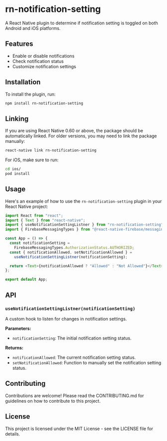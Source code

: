 # rn-notification-setting

A React Native plugin to determine if notification setting is toggled on both Android and iOS platforms.

## Features

- Enable or disable notifications
- Check notification status
- Customize notification settings

## Installation

To install the plugin, run:

```bash
npm install rn-notification-setting
```

## Linking

If you are using React Native 0.60 or above, the package should be automatically linked. For older versions, you may need to link the package manually:

```bash
react-native link rn-notification-setting
```

For iOS, make sure to run:

```bash
cd ios/
pod install
```

## Usage

Here's an example of how to use the `rn-notification-setting` plugin in your React Native project:

```javascript
import React from "react";
import { Text } from "react-native";
import { useNotificationSettingListner } from "rn-notification-setting";
import { FirebaseMessagingTypes } from "@react-native-firebase/messaging";

const App = () => {
  const notificationSetting =
    FirebaseMessagingTypes.AuthorizationStatus.AUTHORIZED;
  const { notificationAllowed, setNotificationAllowed } =
    useNotificationSettingListner(notificationSetting);

  return <Text>{notificationAllowed ? "Allowed" : "Not Allowed"}</Text>;
};

export default App;
```

## API

### `useNotificationSettingListner(notificationSetting)`

A custom hook to listen for changes in notification settings.

**Parameters:**

- `notificationSetting`: The initial notification setting status.

**Returns:**

- `notificationAllowed`: The current notification setting status.
- `setNotificationAllowed`: Function to manually set the notification setting status.

## Contributing

Contributions are welcome! Please read the CONTRIBUTING.md for guidelines on how to contribute to this project.

## License

This project is licensed under the MIT License - see the LICENSE file for details.
